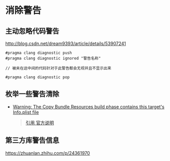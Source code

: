 # 消除警告

## 主动忽略代码警告

http://blog.csdn.net/dream9393/article/details/53907241

```
#pragma clang diagnostic push
#pragma clang diagnostic ignored "警告名称"

// 被夹在这中间的代码针对于此警告都会无视并且不显示出来

#pragma clang diagnostic pop
```

## 枚举一些警告清除

* [Warning: The Copy Bundle Resources build phase contains this target's Info.plist file](https://stackoverflow.com/questions/3095612/warning-the-copy-bundle-resources-build-phase-contains-this-targets-info-plist)
	> [引用 官方说明](https://developer.apple.com/library/content/qa/qa1649/_index.html)


## 第三方库警告信息

https://zhuanlan.zhihu.com/p/24361970